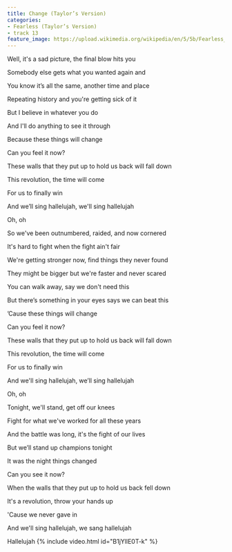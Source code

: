 ```yaml
---
title: Change (Taylor’s Version)
categories:
- Fearless (Taylor’s Version)
- track 13
feature_image: https://upload.wikimedia.org/wikipedia/en/5/5b/Fearless_%28Taylor%27s_Version%29_%282021_album_cover%29_by_Taylor_Swift.png
--- 
```

Well, it's a sad picture, the final blow hits you

Somebody else gets what you wanted again and

You know it’s all the same, another time and place

Repeating history and you're getting sick of it

But I believe in whatever you do

And I'll do anything to see it through

Because these things will change

Can you feel it now?

These walls that they put up to hold us back will fall down

This revolution, the time will come

For us to finally win

And we’ll sing hallelujah, we'll sing hallelujah

Oh, oh

So we've been outnumbered, raidеd, and now cornered

It's hard to fight when thе fight ain't fair

We're getting stronger now, find things they never found

They might be bigger but we're faster and never scared

You can walk away, say we don't need this

But there’s something in your eyes says we can beat this

’Cause these things will change

Can you feel it now?

These walls that they put up to hold us back will fall down

This revolution, the time will come

For us to finally win

And we'll sing hallelujah, we’ll sing hallelujah

Oh, oh

Tonight, we'll stand, get off our knees

Fight for what we've worked for all these years

And the battle was long, it's the fight of our lives

But we’ll stand up champions tonight

It was the night things changed

Can you see it now?

When the walls that they put up to hold us back fell down

It's a revolution, throw your hands up

'Cause we never gave in

And we'll sing hallelujah, we sang hallelujah

Hallelujah
{% include video.html id="B1jYllE0T-k" %}